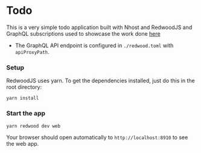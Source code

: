 # Todo

This is a very simple todo application built with Nhost and RedwoodJS and GraphQL subscriptions used to showcase the work done [here](https://github.com/redwoodjs/redwood/pull/1799)

- The GraphQL API endpoint is configured in `./redwood.toml` with `apiProxyPath`.  

### Setup

RedwoodJS uses yarn. To get the dependencies installed, just do this in the root directory:

```terminal
yarn install
```

### Start the app

```terminal
yarn redwood dev web
```

Your browser should open automatically to `http://localhost:8910` to see the web app.
